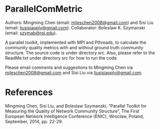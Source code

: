 ParallelComMetric
=================
Authors: Mingming Chen (email: mileschen2008@gmail.com) and Sisi Liu (email: liusisiapply@gmail.com).
Collaborator: Boleslaw K. Szymanski (email: szymab@rpi.edu).

A parallel toolkit, implemented with MPI and Pthreads, to calculate the community quality metrics with and without ground truth community structure. The source code is under directory src. Also, please refer to the ReadMe.txt under directory src for how to run the code.

Please email comments and suggestions to Mingming Chen via mileschen2008@gmail.com and Sisi Liu via liusisiapply@gmail.com.


References
=================
Mingming Chen, Sisi Liu, and Boleslaw Szymanski, “Parallel Toolkit for Measuring the Quality of Network Community Structure”, The First European Network Intelligence Conference (ENIC), Wroclaw, Poland, September, 2014, pp. 22-29.
